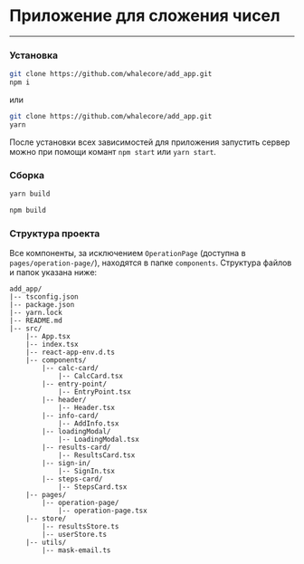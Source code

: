 # Приложение для сложения чисел
---
### Установка
```bash
git clone https://github.com/whalecore/add_app.git
npm i
```
или 

```bash
git clone https://github.com/whalecore/add_app.git
yarn
```
После установки всех зависимостей для приложения запустить сервер можно при помощи комант `npm start` или `yarn start`.

### Сборка

```bash
yarn build
```
```bash
npm build
```

### Структура проекта

Все компоненты, за исключением `OperationPage` (доступна в `pages/operation-page/`), находятся в папке `components`. Структура файлов и папок указана ниже:
```
add_app/
|-- tsconfig.json
|-- package.json
|-- yarn.lock
|-- README.md
|-- src/
    |-- App.tsx
    |-- index.tsx
    |-- react-app-env.d.ts
    |-- components/
        |-- calc-card/
            |-- CalcCard.tsx
        |-- entry-point/
            |-- EntryPoint.tsx
        |-- header/
            |-- Header.tsx
        |-- info-card/
            |-- AddInfo.tsx
        |-- loadingModal/
            |-- LoadingModal.tsx
        |-- results-card/
            |-- ResultsCard.tsx
        |-- sign-in/
            |-- SignIn.tsx
        |-- steps-card/
            |-- StepsCard.tsx
    |-- pages/
        |-- operation-page/
            |-- operation-page.tsx
    |-- store/
        |-- resultsStore.ts
        |-- userStore.ts
    |-- utils/
        |-- mask-email.ts
```